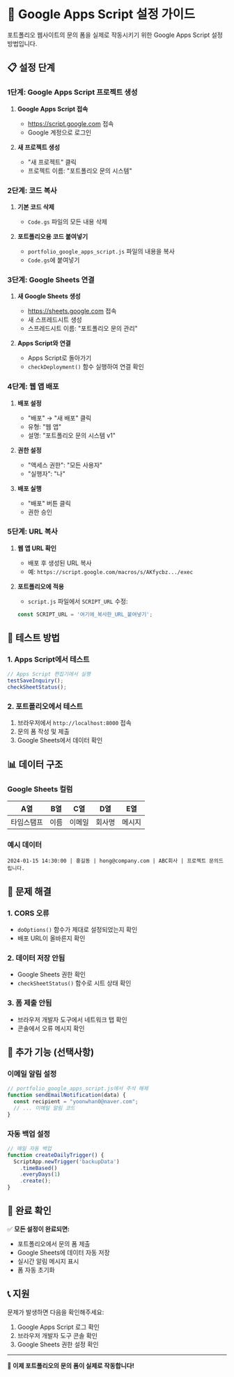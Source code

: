 # 🚀 Google Apps Script 설정 가이드

포트폴리오 웹사이트의 문의 폼을 실제로 작동시키기 위한 Google Apps Script 설정 방법입니다.

## 📋 설정 단계

### 1단계: Google Apps Script 프로젝트 생성

1. **Google Apps Script 접속**
   - https://script.google.com 접속
   - Google 계정으로 로그인

2. **새 프로젝트 생성**
   - "새 프로젝트" 클릭
   - 프로젝트 이름: "포트폴리오 문의 시스템"

### 2단계: 코드 복사

1. **기본 코드 삭제**
   - `Code.gs` 파일의 모든 내용 삭제

2. **포트폴리오용 코드 붙여넣기**
   - `portfolio_google_apps_script.js` 파일의 내용을 복사
   - `Code.gs`에 붙여넣기

### 3단계: Google Sheets 연결

1. **새 Google Sheets 생성**
   - https://sheets.google.com 접속
   - 새 스프레드시트 생성
   - 스프레드시트 이름: "포트폴리오 문의 관리"

2. **Apps Script와 연결**
   - Apps Script로 돌아가기
   - `checkDeployment()` 함수 실행하여 연결 확인

### 4단계: 웹 앱 배포

1. **배포 설정**
   - "배포" → "새 배포" 클릭
   - 유형: "웹 앱"
   - 설명: "포트폴리오 문의 시스템 v1"

2. **권한 설정**
   - "액세스 권한": "모든 사용자"
   - "실행자": "나"

3. **배포 실행**
   - "배포" 버튼 클릭
   - 권한 승인

### 5단계: URL 복사

1. **웹 앱 URL 확인**
   - 배포 후 생성된 URL 복사
   - 예: `https://script.google.com/macros/s/AKfycbz.../exec`

2. **포트폴리오에 적용**
   - `script.js` 파일에서 `SCRIPT_URL` 수정:
   ```javascript
   const SCRIPT_URL = '여기에_복사한_URL_붙여넣기';
   ```

## 🧪 테스트 방법

### 1. Apps Script에서 테스트
```javascript
// Apps Script 편집기에서 실행
testSaveInquiry();
checkSheetStatus();
```

### 2. 포트폴리오에서 테스트
1. 브라우저에서 `http://localhost:8000` 접속
2. 문의 폼 작성 및 제출
3. Google Sheets에서 데이터 확인

## 📊 데이터 구조

### Google Sheets 컬럼
| A열 | B열 | C열 | D열 | E열 |
|-----|-----|-----|-----|-----|
| 타임스탬프 | 이름 | 이메일 | 회사명 | 메시지 |

### 예시 데이터
```
2024-01-15 14:30:00 | 홍길동 | hong@company.com | ABC회사 | 프로젝트 문의드립니다.
```

## 🔧 문제 해결

### 1. CORS 오류
- `doOptions()` 함수가 제대로 설정되었는지 확인
- 배포 URL이 올바른지 확인

### 2. 데이터 저장 안됨
- Google Sheets 권한 확인
- `checkSheetStatus()` 함수로 시트 상태 확인

### 3. 폼 제출 안됨
- 브라우저 개발자 도구에서 네트워크 탭 확인
- 콘솔에서 오류 메시지 확인

## 📝 추가 기능 (선택사항)

### 이메일 알림 설정
```javascript
// portfolio_google_apps_script.js에서 주석 해제
function sendEmailNotification(data) {
  const recipient = "yoonwhan0@naver.com";
  // ... 이메일 알림 코드
}
```

### 자동 백업 설정
```javascript
// 매일 자동 백업
function createDailyTrigger() {
  ScriptApp.newTrigger('backupData')
    .timeBased()
    .everyDays(1)
    .create();
}
```

## 🎯 완료 확인

✅ **모든 설정이 완료되면:**
- 포트폴리오에서 문의 폼 제출
- Google Sheets에 데이터 자동 저장
- 실시간 알림 메시지 표시
- 폼 자동 초기화

## 📞 지원

문제가 발생하면 다음을 확인해주세요:
1. Google Apps Script 로그 확인
2. 브라우저 개발자 도구 콘솔 확인
3. Google Sheets 권한 설정 확인

---

**🚀 이제 포트폴리오의 문의 폼이 실제로 작동합니다!** 